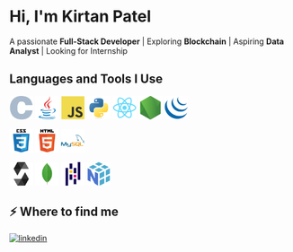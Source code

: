 <h1>Hi, I'm Kirtan Patel</h1>
<p>A passionate <b>Full-Stack Developer</b> | Exploring <b>Blockchain</b> | Aspiring <b>Data Analyst</b> | Looking for Internship</p>

<h2>Languages and Tools I Use</h2>
<p>
  <!-- Programming Languages -->
  <a target="_blank" href="#"><img src="https://raw.githubusercontent.com/devicons/devicon/master/icons/c/c-original.svg" alt="c" width="42" height="42" /></a>
  <a target="_blank" href="#"><img src="https://raw.githubusercontent.com/devicons/devicon/master/icons/java/java-original.svg" alt="java" width="42" height="42" /></a>
  <a target="_blank" href="#"><img src="https://raw.githubusercontent.com/devicons/devicon/master/icons/javascript/javascript-original.svg" alt="javascript" width="42" height="42" /></a>
  <a target="_blank" href="#"><img src="https://raw.githubusercontent.com/devicons/devicon/master/icons/python/python-original.svg" alt="python" width="42" height="42" /></a>
  <a target="_blank" href="#"><img src="https://raw.githubusercontent.com/devicons/devicon/master/icons/react/react-original.svg" alt="react" width="42" height="42" /></a>
  <a target="_blank" href="#"><img src="https://raw.githubusercontent.com/devicons/devicon/master/icons/nodejs/nodejs-original.svg" alt="nodejs" width="42" height="42" /></a>
  <a target="_blank" href="#"><img src="https://raw.githubusercontent.com/devicons/devicon/master/icons/jquery/jquery-original.svg" alt="ajax" width="42" height="42" /></a>
  
  <!-- Web Technologies -->
  <a target="_blank" href="#"><img src="https://raw.githubusercontent.com/devicons/devicon/master/icons/css3/css3-original-wordmark.svg" alt="css3" width="42" height="42" /></a>
  <a target="_blank" href="#"><img src="https://raw.githubusercontent.com/devicons/devicon/master/icons/html5/html5-original-wordmark.svg" alt="html5" width="42" height="42" /></a>
  <a target="_blank" href="#"><img src="https://raw.githubusercontent.com/devicons/devicon/master/icons/mysql/mysql-original-wordmark.svg" alt="mysql" width="42" height="42" /></a>
  
  <!-- Blockchain & Data -->
  <a target="_blank" href="#"><img src="https://raw.githubusercontent.com/devicons/devicon/master/icons/solidity/solidity-original.svg" alt="solidity" width="42" height="42" /></a>
  <a target="_blank" href="#"><img src="https://raw.githubusercontent.com/devicons/devicon/master/icons/mongodb/mongodb-original.svg" alt="mongodb" width="42" height="42" /></a>
  <a target="_blank" href="#"><img src="https://raw.githubusercontent.com/devicons/devicon/master/icons/pandas/pandas-original.svg" alt="pandas" width="42" height="42" /></a>
  <a target="_blank" href="#"><img src="https://raw.githubusercontent.com/devicons/devicon/master/icons/numpy/numpy-original.svg" alt="numpy" width="42" height="42" /></a>
</p>

<h2>⚡️ Where to find me</h2>
<p>
  <a target="_blank" href="[https://www.linkedin.com/in/Kirtan Patel](https://www.linkedin.com/in/kirtan-patel-988218301?utm_source=share&utm_campaign=share_via&utm_content=profile&utm_medium=android_app)"><img src="https://img.shields.io/badge/LinkedIn-0077B5?style=for-the-badge&logo=linkedin&logoColor=white" alt="linkedin" /></a>
 
</p>

